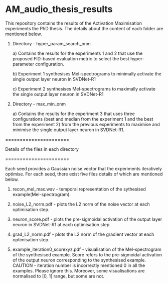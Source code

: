 # AM_audio_thesis_results

This repository contains the results of the Activation Maximisation experiments the PhD thesis. The details about the content of each folder are mentioned below.

1. Directory - hyper_param_search_onm
   
   a) Contains the results for the experiments 1 and 2 that use the proposed FID-based evaluation metric to select the best hyper-parameter configuration.
   
   b) Experiment 1 synthesises Mel-spectrograms to minimally activate the single output layer neuron in SVDNet-R1
   
   c) Experiment 2 synthesises Mel-spectrograms to maximally activate the single output layer neuron in SVDNet-R1

2. Directory - max_min_onm
   
   a) Contains the results for the experiment 3 that uses three configurations (best and median from the experiment 1 and the best from the experiment 2) from the previous experiments to maximise and minimise the single output layer neuron in SVDNet-R1. 

======================

Details of the files in each directory

======================

Each seed provides a Gaussian noise vector that the experiments iteratively optimise. For each seed, there exist five files details of which are mentioned below.

1. recon_mel_max.wav - temporal representation of the sythesised example(Mel-spectrogram).

2. noise_L2_norm.pdf - plots the L2 norm of the noise vector at each optimisation step.

3. neuron_score.pdf - plots the pre-sigmoidal activation of the output layer neuron in SVDNet-R1 at each optimisation step.

4. grad_L2_norm.pdf - plots the L2 norm of the gradient vector at each optimisation step.

5. example_iteration0_scorexyz.pdf - visualisation of the Mel-spectrogram of the synthesised example. Score refers to the pre-sigmoidal activation of the output neuron corresponding to the synthesised example. CAUTION - iteration number is incorrectly mentioned 0 in all the examples. Please ignore this. Moreover, some visualisations are normalised to [0, 1] range, but some are not.
